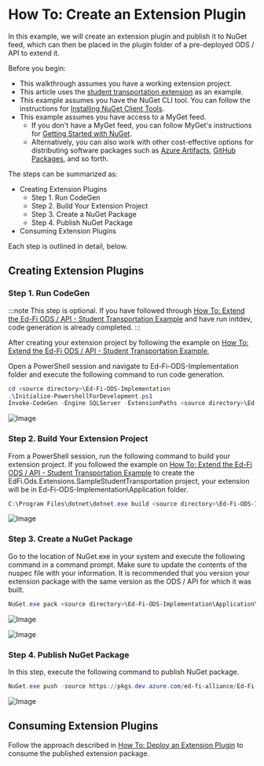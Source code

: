 # How To: Create an Extension Plugin

In this example, we will create an extension plugin and publish it to NuGet
feed, which can then be placed in the plugin folder of a pre-deployed ODS / API to
extend it.

Before you begin:

* This walkthrough assumes you have a working extension project.
* This article uses the [student transportation extension](./how-to-extend-the-ed-fi-ods-api-student-transportation-example.md) as an example.
* This example assumes you have the NuGet CLI tool. You can follow the
instructions for [Installing NuGet Client Tools](https://docs.microsoft.com/en-us/nuget/install-nuget-client-tools#nugetexe-cli).
* This example assumes you have access to a MyGet feed.
  * If you don't have a MyGet feed, you can follow MyGet's instructions for [Getting Started with NuGet](https://docs.myget.org/docs/walkthrough/getting-started-with-nuget).
  * Alternatively, you can also work with other cost-effective options for distributing software packages such as [Azure Artifacts](https://azure.microsoft.com/en-us/pricing/details/devops/azure-devops-services/), [GitHub Packages](https://github.com/features/packages#pricing), and so forth.

The steps can be summarized as:

* Creating Extension Plugins
  * Step 1. Run CodeGen
  * Step 2. Build Your Extension Project
  * Step 3. Create a NuGet Package
  * Step 4. Publish NuGet Package
* Consuming Extension Plugins

Each step is outlined in detail, below.

## Creating Extension Plugins

### Step 1. Run CodeGen

:::note
This step is optional. If you have followed through [How To: Extend the Ed-Fi ODS / API - Student Transportation Example](./how-to-extend-the-ed-fi-ods-api-student-transportation-example.md) and have run initdev, code generation is already completed.
:::

After creating your extension project by following the example on [How To: Extend the Ed-Fi ODS / API - Student Transportation Example](./how-to-extend-the-ed-fi-ods-api-student-transportation-example.md),

Open a PowerShell session and navigate to Ed-Fi-ODS-Implementation folder
and execute the following command to run code generation.

```powershell
cd <source directory>\Ed-Fi-ODS-Implementation
.\Initialize-PowershellForDevelopment.ps1
Invoke-CodeGen -Engine SQLServer -ExtensionPaths <source directory>\Ed-Fi-ODS-Implementation\Application\EdFi.Ods.Extensions.SampleStudentTransportation\
```

![Image](https://edfi.atlassian.net/wiki/download/thumbnails/22774761/image2021-3-29_14-14-50.png?version=1&modificationDate=1641861361260&cacheVersion=1&api=v2&width=1280&height=443)

### Step 2. Build Your Extension Project 

From a PowerShell session, run the following command to build your extension
project. If you followed the example on [How To: Extend the Ed-Fi ODS / API - Student Transportation Example](./how-to-extend-the-ed-fi-ods-api-student-transportation-example.md) to create the EdFi.Ods.Extensions.SampleStudentTransportation project,
your extension will be in Ed-Fi-ODS-Implementation\Application folder.

```powershell
C:\Program Files\dotnet\dotnet.exe build <source directory>\Ed-Fi-ODS-Implementation\Application\EdFi.Ods.Extensions.SampleStudentTransportation --configuration release
```

![Image](https://edfi.atlassian.net/wiki/download/thumbnails/22774761/image2020-11-4_13-44-34.png?version=1&modificationDate=1641861360863&cacheVersion=1&api=v2&width=1280&height=398)

### Step 3. Create a NuGet Package 

Go to the location of NuGet.exe in your system and execute the following command
in a command prompt. Make sure to update the contents of the nuspec file with
your information. It is recommended that you version your extension package with
the same version as the ODS / API for which it was built.

```powershell
NuGet.exe pack <source directory>\Ed-Fi-ODS-Implementation\Application\EdFi.Ods.Extensions.SampleStudentTransportation\EdFi.Ods.Extensions.SampleStudentTransportation.nuspec -OutputDirectory <output directory> -Properties configuration=release -NoPackageAnalysis -NoDefaultExcludes
```

![Image](https://edfi.atlassian.net/wiki/download/thumbnails/22774761/image2021-4-7_18-22-23.png?version=1&modificationDate=1641861361270&cacheVersion=1&api=v2&width=840&height=102)

![Image](https://edfi.atlassian.net/wiki/download/thumbnails/22774761/image2021-3-29_14-18-15.png?version=1&modificationDate=1641861361277&cacheVersion=1&api=v2&width=938&height=687)

### Step 4. Publish NuGet Package

In this step, execute the following command to publish NuGet package.

```powershell
NuGet.exe push -source https://pkgs.dev.azure.com/ed-fi-alliance/Ed-Fi-Alliance-OSS/_packaging/EdFi/nuget/v3/index.json -apikey <PAT> <nuget directory>\EdFi.Ods.Extensions.SampleStudentTransportation.1.0.0.nupkg
```

![Image](https://edfi.atlassian.net/wiki/download/thumbnails/22774761/image2021-4-7_19-8-54.png?version=1&modificationDate=1641861361283&cacheVersion=1&api=v2&width=838&height=96)

## Consuming Extension Plugins

Follow the approach described in [How To: Deploy an Extension Plugin](./how-to-deploy-an-extension-plugin.md) to consume the published extension package.
